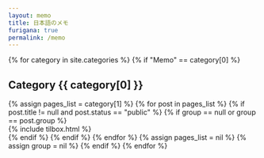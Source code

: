 ```yaml
---
layout: memo
title: 日本語のメモ
furigana: true
permalink: /memo
---
```


<div class="row listrecent">
  {% for category in site.categories %}
    {% if "Memo" == category[0] %}
      <div class="section-title col-md-12 mt-4">
        <h2 id="{{ category[0] | downcase }}">Category <span class="text-capitalize">{{ category[0] }}</span></h2>
      </div>
      {% assign pages_list = category[1] %}
      {% for post in pages_list %}
        {% if post.title != null and post.status == "public" %}
          {% if group == null or group == post.group %}
            <div class="col-lg-6 col-md-6 offset-lg-3 offset-md-3 p-0 card-group article-post memo">
              {% include tilbox.html %}
            </div>
          {% endif %}
        {% endif %}
      {% endfor %}
      {% assign pages_list = nil %}
      {% assign group = nil %}
    {% endif %}
  {% endfor %}
</div>
